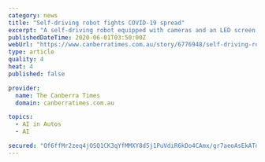 ```yaml
---
category: news
title: "Self-driving robot fights COVID-19 spread"
excerpt: "A self-driving robot equipped with cameras and an LED screen greets visitors at the lobby in the headquarters of South Korea's largest mobile operator,"
publishedDateTime: 2020-06-01T03:50:00Z
webUrl: "https://www.canberratimes.com.au/story/6776948/self-driving-robot-fights-covid-19-spread/?cs=14264"
type: article
quality: 4
heat: 4
published: false

provider:
  name: The Canberra Times
  domain: canberratimes.com.au

topics:
  - AI in Autos
  - AI

secured: "Of6ffMr2zeq4jOSQ1CK3qYfMMXY8d5j1PuVdiR6kDo4CAmx/gr7aeoAsEkATdTFNHnSu8y52denyecSJ5IxLXtaJn884x8oB2/0iRT5kvPSC9P/dXLaS70J6gz/eYsYF6VEGvVk9besRVpkwVZVoAQRqqQqvoh7CjlJ/L7g1guYV+aM/go8HORdHfLcTR9SU+rDtVc/7wD8oof0rCfmvi7Qc576d/lRSwatxF3q3Ap1hE0LmxnNU/DtjCoqFKzl0rtNwJHGMxU6Ej+auTPsdNgPY1AcgM7bzcgio2LB1BZwn8GL0W2IOYy6wSB3xPVqr7IzjAYhPhTHO2PouWuanv0m6wnMoL3TqIG7Lcl6/kMHz7ROQzUuUizjg7bnSezHGH/DvEj1hY5r9UicwiXxMRoALpZw0IJnSWQ8SY43VIuo3WjRjYUydGsEEOdlXfHiMpGeMaz1/srtk52KW/bi2DI8nu5cm82cfRc5fCEVutRE=;+8cDlueWqh5powmWFtaV4A=="
---
```


